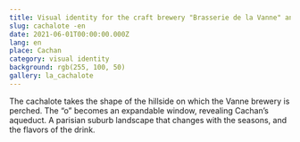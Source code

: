 ```yaml
---
title: Visual identity for the craft brewery "Brasserie de la Vanne" and its beer "La Cachalote"
slug: cachalote -en
date: 2021-06-01T00:00:00.000Z
lang: en
place: Cachan
category: visual identity
background: rgb(255, 100, 50)
gallery: la_cachalote
---
```

The cachalote takes the shape of the hillside on which the Vanne brewery is perched. The “o” becomes an expandable window, revealing Cachan’s aqueduct. A parisian suburb landscape that changes with the seasons, and the flavors of the drink.